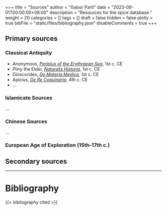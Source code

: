 +++
title = "Sources"
author = "Gabor Parti"
date = "2023-08-01T00:00:00+08:00"
description = "Resources for the spice database."
weight = 20
categories = []
tags = []
draft = false
hidden = false
plotly = true
bibFile = "static/files/bibliography.json"
disableComments = true
+++

## Primary sources

<!-- ### Ancient Near East

* Yale Babylonian Tablets Collection -->

### Classical Antiquity

* Anonymous, [*Periplus of the Erythraean Sea*](https://en.wikipedia.org/wiki/Periplus_of_the_Erythraean_Sea), 1st c. CE
* Pliny the Elder, [*Naturalis Historia*](https://en.wikipedia.org/wiki/Natural_History_(Pliny)), 1st c. CE
* Dioscorides, [*De Materia Medica*](https://en.wikipedia.org/wiki/De_Materia_Medica), 1st c. CE
* Apicius, [*De Re Coquinaria*](https://en.wikipedia.org/wiki/Apicius), 4th c. CE
* ...

### Islamicate Sources

...

<!-- * [*al-Masalik w'al-Mamalik*](https://en.wikipedia.org/wiki/Al-Masalik_w%27al-Mamalik), Abu al-Hasan Ali ibn al-Husayn al-Mas'udi, 10th c. CE
* [*Kitab al-Tabikh*](https://en.wikipedia.org/wiki/Kitab_al-Tabikh), Ibn Sayyar al-Warraq, 10th c. CE
* [*Kitab al-Diryaq*](https://en.wikipedia.org/wiki/Kitab_al-Diryaq), Ibn al-Baitar, 13th c. CE -->
<!-- * [*Kitab al-Tabikh*](https://en.wikipedia.org/wiki/Kitab_al-Tabikh), Muhammad bin Hasan al-Baghdadi, 13th c. CE -->

### Chinese Sources

...

### European Age of Exploration (15th-17th c.)


## Secondary sources

<!-- # Resources -->


***

# Bibliography

{{< bibliography cited >}}